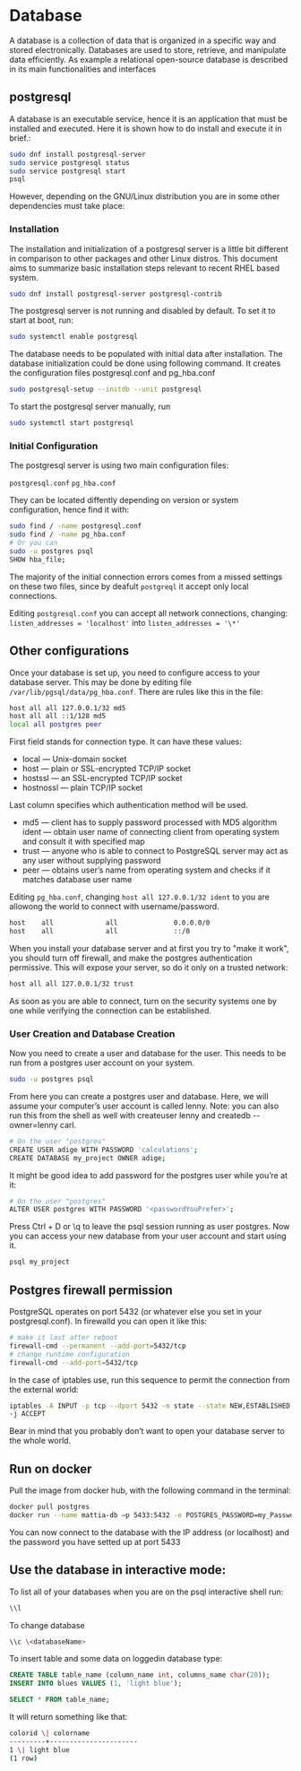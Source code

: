 # Database
A database is a collection of data that is organized in a specific way and stored electronically. Databases are used to store,
retrieve, and manipulate data efficiently. As example a relational open-source database is described in its main functionalities
and interfaces

## postgresql

A database is an executable service, hence it is an
application that must be installed and executed. Here it is shown how to do install and execute it in brief.: 

```sh
sudo dnf install postgresql-server
sudo service postgresql status
sudo service postgresql start
psql
```

However, depending on the GNU/Linux distribution you are in some other dependencies must take place:

### Installation

The installation and initialization of a postgresql server is a little
bit different in comparison to other packages and other Linux distros.
This document aims to summarize basic installation steps relevant to
recent RHEL based system.

```sh
sudo dnf install postgresql-server postgresql-contrib
```
The postgresql server is not running and disabled by default. To set it
to start at boot, run:

```sh
sudo systemctl enable postgresql
```

The database needs to be populated with initial data after installation.
The database initialization could be done using following command. It
creates the configuration files postgresql.conf and pg_hba.conf

```sh
sudo postgresql-setup --initdb --unit postgresql
```

To start the postgresql server manually, run

```sh
sudo systemctl start postgresql
```

### Initial Configuration

The postgresql server is using two main configuration files:

```postgresql.conf```
```pg_hba.conf```

They can be located diffently depending on version or system configuration, hence find it with:

```sh
sudo find / -name postgresql.conf   
sudo find / -name pg_hba.conf
# Or you can
sudo -u postgres psql
SHOW hba_file;
```

The majority of the initial connection errors comes from a missed settings 
on these two files, since by deafult ```postgreql``` it accept only local connections.

Editing ```postgresql.conf``` you can accept all network connections, changing:
```listen_addresses = 'localhost'``` into ```listen_addresses = '\*'``` 

## Other configurations
Once your database is set up, you need to configure access to your
database server. This may be done by editing file
```/var/lib/pgsql/data/pg_hba.conf```. There are rules like this in the file:

```sh  
host all all 127.0.0.1/32 md5  
host all all ::1/128 md5  
local all postgres peer
```
First field stands for connection type. It can have these values:


- local — Unix-domain socket
- host — plain or SSL-encrypted TCP/IP socket
- hostssl — an SSL-encrypted TCP/IP socket
- hostnossl — plain TCP/IP socket

Last column specifies which authentication method will be used.

- md5 — client has to supply password processed with MD5 algorithm
ident — obtain user name of connecting client from operating system and
consult it with specified map
- trust — anyone who is able to connect to PostgreSQL server may act as
any user without supplying password
- peer — obtains user’s name from operating system and checks if it
matches database user name


Editing ```pg_hba.conf```, changing ```host all 127.0.0.1/32 ident``` to you are allowong 
the world to connect with username/password.

```sh
host    all             all              0.0.0.0/0                       md5
host    all             all              ::/0                            md5
```

When you install your database server and at first you try to "make it
work", you should turn off firewall, and make the postgres
authentication permissive. This will  expose your
server, so do it only on a trusted network:

```sh
host all all 127.0.0.1/32 trust
```
As soon as you are able to connect, turn on the security systems one by
one while verifying the connection can be established.

### User Creation and Database Creation

Now you need to create a user and database for the user. This needs to
be run from a postgres user account on your system.

```sh
sudo -u postgres psql
```

From here you can create a postgres user and database. Here, we will
assume your computer’s user account is called lenny. Note: you can also
run this from the shell as well with createuser lenny and createdb
--owner=lenny carl.

```sh
# On the user "postgres"
CREATE USER adige WITH PASSWORD 'calculations';  
CREATE DATABASE my_project OWNER adige;
```

It might be good idea to add password for the postgres user while you’re
at it:

```sh
# On the user "postgres"
ALTER USER postgres WITH PASSWORD '<passwordYouPrefer>';
```
Press Ctrl + D or \\q to leave the psql session running as user
postgres. Now you can access your new database from your user account
and start using it.

```sh
psql my_project
```

## Postgres firewall permission
PostgreSQL operates on port 5432 (or whatever else you set in your
postgresql.conf). In firewalld you can open it like this:

``` sh
# make it last after reboot  
firewall-cmd --permanent --add-port=5432/tcp  
# change runtime configuration  
firewall-cmd --add-port=5432/tcp
```
In the case of iptables use, run this sequence to permit the connection from the
external world:

```sh
iptables -A INPUT -p tcp --dport 5432 -m state --state NEW,ESTABLISHED
-j ACCEPT
```

Bear in mind that you probably don’t want to open your database server
to the whole world.

## Run on docker

Pull the image from docker hub, with the following command in the
terminal:

```sh
docker pull postgres
docker run --name mattia-db –p 5433:5432 -e POSTGRES_PASSWORD=my_Passwd -d postgres  
```
You can now connect to the database with the IP address (or localhost)
and the password you have setted up at port 5433

## Use the database in interactive mode:

To list all of your databases when you are on the psql interactive shell run:
```sh
\\l
```
To change database

```sh
\\c \<databaseName>
```

To insert table and some data on loggedin database type:

```sql
CREATE TABLE table_name (column_name int, columns_name char(20));  
INSERT INTO blues VALUES (1, 'light blue');

SELECT * FROM table_name;
```

It will return something like that:

```sh
colorid \| colorname  
---------+----------------------  
1 \| light blue  
(1 row)
```
<!--  Script to show the footer   -->
<html>
<script
    src="https://code.jquery.com/jquery-3.3.1.js"
    integrity="sha256-2Kok7MbOyxpgUVvAk/HJ2jigOSYS2auK4Pfzbm7uH60="
    crossorigin="anonymous">
</script>
<script>
$(function(){
  $("#footer").load("../../footers/footer.html");
});
</script>
<body>
<div id="footer"></div>
</body>
</html>
